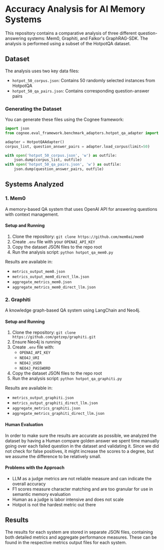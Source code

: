 # Accuracy Analysis for AI Memory Systems

This repository contains a comparative analysis of three different question-answering systems: Mem0, Graphiti, and Falkor's GraphRAG-SDK. The analysis is performed using a subset of the HotpotQA dataset.

## Dataset

The analysis uses two key data files:
- `hotpot_50_corpus.json`: Contains 50 randomly selected instances from HotpotQA
- `hotpot_50_qa_pairs.json`: Contains corresponding question-answer pairs

### Generating the Dataset

You can generate these files using the Cognee framework:

```python
import json
from cognee.eval_framework.benchmark_adapters.hotpot_qa_adapter import HotpotQAAdapter

adapter = HotpotQAAdapter()
corpus_list, question_answer_pairs = adapter.load_corpus(limit=50)

with open('hotpot_50_corpus.json', 'w') as outfile:
    json.dump(corpus_list, outfile)
with open('hotpot_50_qa_pairs.json', 'w') as outfile:
    json.dump(question_answer_pairs, outfile)
```

## Systems Analyzed

### 1. Mem0

A memory-based QA system that uses OpenAI API for answering questions with context management.

#### Setup and Running
1. Clone the repository: `git clone https://github.com/mem0ai/mem0`
2. Create `.env` file with your `OPENAI_API_KEY`
3. Copy the dataset JSON files to the repo root
4. Run the analysis script: `python hotpot_qa_mem0.py`

Results are available in:
- `metrics_output_mem0.json`
- `metrics_output_mem0_direct_llm.json`
- `aggregate_metrics_mem0.json`
- `aggregate_metrics_mem0_direct_llm.json`

### 2. Graphiti

A knowledge graph-based QA system using LangChain and Neo4j.

#### Setup and Running
1. Clone the repository: `git clone https://github.com/getzep/graphiti.git`
2. Ensure Neo4j is running
3. Create `.env` file with:
   - `OPENAI_API_KEY`
   - `NEO4J_URI`
   - `NEO4J_USER`
   - `NEO4J_PASSWORD`
4. Copy the dataset JSON files to the repo root
5. Run the analysis script: `python hotpot_qa_graphiti.py`

Results are available in:
- `metrics_output_graphiti.json`
- `metrics_output_graphiti_direct_llm.json`
- `aggregate_metrics_graphiti.json`
- `aggregate_metrics_graphiti_direct_llm.json`



#### Human Evaluation

In order to make sure the results are accurate as possible, we analyzed the dataset by having a Human compare golden answer we spent time manually going over each failed question in the dataset and validating it. 
Since we did not check for false positives, it might increase the scores to a degree, but we assume the difference to be relatively small.

#### Problems with the Approach

- LLM as a judge metrics are not reliable measure and can indicate the overall accuracy
- F1 scores measure character matching and are too granular for use in semantic memory evaluation
- Human as a judge is labor intensive and does not scale
- Hotpot is not the hardest metric out there


## Results

The results for each system are stored in separate JSON files, containing both detailed metrics and aggregate performance measures. These can be found in the respective metrics output files for each system.